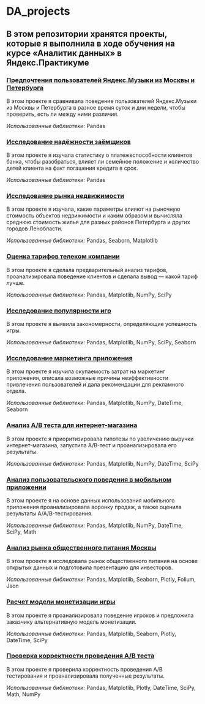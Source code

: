# DA_projects
## В этом репозитории хранятся проекты, которые я выполнила в ходе обучения на курсе «Аналитик данных» в Яндекс.Практикуме

### [Предпочтения пользователей Яндекс.Музыки из Москвы и Петербурга](https://github.com/anyasaz/DA_projects/tree/main/music)

В этом проекте я сравнивала поведение пользователей Яндекс.Музыки из Москвы и Петербурга в разное время суток и дни недели, чтобы проверить, есть ли между ними различия.

*Использованные библиотеки:* Pandas


### [Исследование надёжности заёмщиков](https://github.com/anyasaz/DA_projects/tree/main/banking)

В этом проекте я изучала статистику о платежеспособности клиентов банка, чтобы разобраться, влияет ли семейное положение и количество детей клиента на факт погашения кредита в срок.

*Использованные библиотеки:* Pandas


### [Исследование рынка недвижимости](https://github.com/anyasaz/DA_projects/tree/main/real_estate)

В этом проекте я изучала, какие параметры влияют на рыночную стоимость объектов недвижимости и каким образом и вычисляла среднюю стоимость жилья для разных районов Петербурга и других городов Ленобласти.

*Использованные библиотеки:* Pandas, Seaborn, Matplotlib


### [Оценка тарифов телеком компании](https://github.com/anyasaz/DA_projects/tree/main/tariffs)

В этом проекте я сделала предварительный анализ тарифов, проанализировала поведение клиентов и сделала вывод — какой тариф лучше.

*Использованные библиотеки:* Pandas, Matplotlib, NumPy, SciPy


### [Исследование популярности игр](https://github.com/anyasaz/DA_projects/tree/main/game_genres)

В этом проекте я выявила закономерности, определяющие успешность игры.

*Использованные библиотеки:* Pandas, Matplotlib, NumPy, SciPy, Seaborn


### [Исследование маркетинга приложения ](https://github.com/anyasaz/DA_projects/tree/main/app_marketing)

В этом проекте я изучила окупаемость затрат на маркетинг приложения, описала возможные причины неэффективности привлечения пользователей и дала рекомендации для рекламного отдела.

*Использованные библиотеки:* Pandas, Matplotlib, NumPy, DateTime, Seaborn


### [Анализ А/В теста для интернет-магазина](https://github.com/anyasaz/DA_projects/tree/main/ecomm_abtest)

В этом проекте я приоритизировала гипотезы по увеличению выручки интернет-магазина, запустила A/B-тест и проанализировала его результаты. 

*Использованные библиотеки:* Pandas, Matplotlib, NumPy, DateTime, SciPy


### [Анализ пользовательского поведения в мобильном приложении](https://github.com/anyasaz/DA_projects/tree/main/app_funnel_abtest)

В этом проекте я на основе данных использования мобильного приложения проанализировала воронку продаж, а также оценила результаты A/A/B-тестирования.  

*Использованные библиотеки:* Pandas, Matplotlib, NumPy, DateTime, SciPy, Math


### [Анализ рынка общественного питания Москвы](https://github.com/anyasaz/DA_projects/tree/main/cafes)

В этом проекте я исследовала рынок общественного питания на основе открытых данных и подготовила презентацию для инвесторов.  

*Использованные библиотеки:* Pandas, Matplotlib, Seaborn, Plotly, Folium, Json


### [Расчет модели монетизации игры](https://github.com/anyasaz/DA_projects/tree/main/game_monetisation)

В этом проекте я проанализировала поведение игроков и предложила заказчику альтернативную модель монетизации.  

*Использованные библиотеки:* Pandas, Matplotlib, Seaborn, Plotly, DateTime, SciPy


### [Проверка корректности проведения А/В теста](https://github.com/anyasaz/DA_projects/tree/main/abtest_check)

В этом проекте я проверила корректность проведения А/В тестирования и проанализировала полученные результаты.

*Использованные библиотеки:* Pandas, Matplotlib, Plotly, DateTime, SciPy, Math, NumPy
